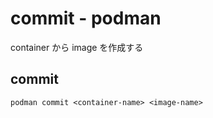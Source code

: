 
# commit  -  podman


container から image を作成する


## commit

```
podman commit <container-name> <image-name>
```


